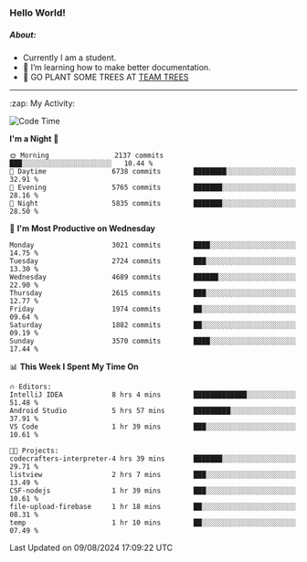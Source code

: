 ### Hello World!

##### About:
- Currently I am a student.
- 🌱 I’m learning how to make better documentation.
- 🌱 GO PLANT SOME TREES AT [TEAM TREES](https://teamtrees.org/)

---
  <summary>:zap: My Activity:</summary>
  
<!--START_SECTION:waka-->
![Code Time](http://img.shields.io/badge/Code%20Time-1%2C400%20hrs%2044%20mins-blue)

**I'm a Night 🦉** 

```text
🌞 Morning                2137 commits        ███░░░░░░░░░░░░░░░░░░░░░░   10.44 % 
🌆 Daytime                6738 commits        ████████░░░░░░░░░░░░░░░░░   32.91 % 
🌃 Evening                5765 commits        ███████░░░░░░░░░░░░░░░░░░   28.16 % 
🌙 Night                  5835 commits        ███████░░░░░░░░░░░░░░░░░░   28.50 % 
```
📅 **I'm Most Productive on Wednesday** 

```text
Monday                   3021 commits        ████░░░░░░░░░░░░░░░░░░░░░   14.75 % 
Tuesday                  2724 commits        ███░░░░░░░░░░░░░░░░░░░░░░   13.30 % 
Wednesday                4689 commits        ██████░░░░░░░░░░░░░░░░░░░   22.90 % 
Thursday                 2615 commits        ███░░░░░░░░░░░░░░░░░░░░░░   12.77 % 
Friday                   1974 commits        ██░░░░░░░░░░░░░░░░░░░░░░░   09.64 % 
Saturday                 1882 commits        ██░░░░░░░░░░░░░░░░░░░░░░░   09.19 % 
Sunday                   3570 commits        ████░░░░░░░░░░░░░░░░░░░░░   17.44 % 
```


📊 **This Week I Spent My Time On** 

```text
🔥 Editors: 
IntelliJ IDEA            8 hrs 4 mins        █████████████░░░░░░░░░░░░   51.48 % 
Android Studio           5 hrs 57 mins       █████████░░░░░░░░░░░░░░░░   37.91 % 
VS Code                  1 hr 39 mins        ███░░░░░░░░░░░░░░░░░░░░░░   10.61 % 

🐱‍💻 Projects: 
codecrafters-interpreter-4 hrs 39 mins       ███████░░░░░░░░░░░░░░░░░░   29.71 % 
listview                 2 hrs 7 mins        ███░░░░░░░░░░░░░░░░░░░░░░   13.49 % 
CSF-nodejs               1 hr 39 mins        ███░░░░░░░░░░░░░░░░░░░░░░   10.61 % 
file-upload-firebase     1 hr 18 mins        ██░░░░░░░░░░░░░░░░░░░░░░░   08.31 % 
temp                     1 hr 10 mins        ██░░░░░░░░░░░░░░░░░░░░░░░   07.49 % 
```


 Last Updated on 09/08/2024 17:09:22 UTC
<!--END_SECTION:waka-->
